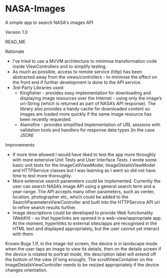 # NASA-Images
A simple app to search NASA's images API

Version 1.0

READ_ME

Rationale
- I’ve tried to use a MVVM architecture to minimise transformation code inside ViewControllers and to simplify testing.
- As much as possible, access to remote service (http) has been abstracted away from the views/controllers - to minimise the effect on the front end if further development is done to the API service.
- 3rd-Party Libraries used:
	- Kingfisher - provides easy implementation for downloading and displaying image resources over the Internet - using only the image’s url-String (which is returned as part of NASA’s API response). The library also provides a handy cache for downloaded content so images are loaded more quickly if the same image resource has been recently requested.
	- Alamofire - provides simplified implementation of URL sessions with validation tools and handlers for response data types (in the case JSON)

Improvements
- If more time allowed I would have liked to test the app more throughly with more extensive Unit Tests and User Interface Tests. I wrote some basic unit tests for the ImageCellViewModel, ImageDetailsViewModel and HTTPService classes but I was learning as I went so did not have time to test more thoroughly.
- More extensive search parameters could be implemented. Currently the user can search NASA’s image API using a general search term and a year-range. The API accepts many other parameters, such as center, location, photographer etc, which could be added to the SearchParametersViewController and built into the HTTPService API url to refine search results further.
- Image descriptions could be developed to provide Web functionality (WebKit) - so that hyperlinks are opened in a web-view/appropriate app. At the moment, hyperlinks to external sites/apps are recognised in the HTML text and displayed appropriately, but the user cannot yet interact with them.

Known Bugs
1.If, in the image-list screen, the device is in landscape mode when the user taps an image to view its details, then on the details screen if the device is rotated to portrait mode, the description label will extend off the bottom of the view (if long enough). The scrollViewContainer on the ImageDetailsViewController needs to be resized appropriately if the device changes orientation.
